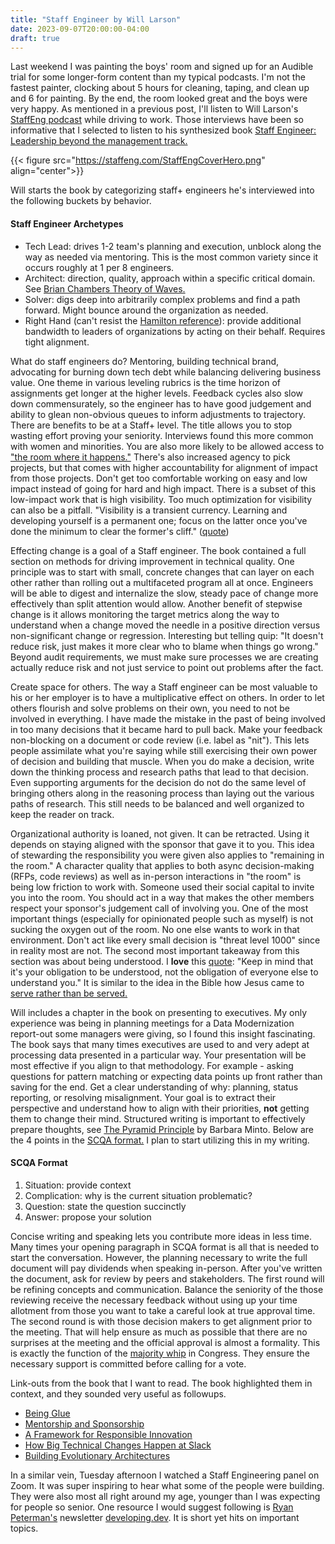 ```yaml
---
title: "Staff Engineer by Will Larson"
date: 2023-09-07T20:00:00-04:00
draft: true
---
```


Last weekend I was painting the boys' room and signed up for an Audible trial for some longer-form content than my typical podcasts. I'm not the fastest painter, clocking about 5 hours for cleaning, taping, and clean up and 6 for painting. By the end, the room looked great and the boys were very happy. As mentioned in a previous post, I'll listen to Will Larson's [StaffEng podcast](https://podcast.staffeng.com) while driving to work. Those interviews have been so informative that I selected to listen to his synthesized book [Staff Engineer: Leadership beyond the management track.](https://staffeng.com/book)

{{< figure src="https://staffeng.com/StaffEngCoverHero.png" align="center">}}

Will starts the book by categorizing staff+ engineers he's interviewed into the following buckets by behavior.

#### Staff Engineer Archetypes

- Tech Lead: drives 1-2 team's planning and execution, unblock along the way as needed via mentoring. This is the most common variety since it occurs roughly at 1 per 8 engineers.
- Architect: direction, quality, approach within a specific critical domain. See [Brian Chambers Theory of Waves.](https://brianchambers.substack.com/p/chamber-of-tech-secrets-5)
- Solver: digs deep into arbitrarily complex problems and find a path forward. Might bounce around the organization as needed.
- Right Hand (can't resist the [Hamilton reference](https://www.youtube.com/watch?v=7uGG7Sgwz4Q)): provide additional bandwidth to leaders of organizations by acting on their behalf. Requires tight alignment.

What do staff engineers do? Mentoring, building technical brand, advocating for burning down tech debt while balancing delivering business value. One theme in various leveling rubrics is the time horizon of assignments get longer at the higher levels. Feedback cycles also slow down commensurately, so the engineer has to have good judgement and ability to glean non-obvious queues to inform adjustments to trajectory. There are benefits to be at a Staff+ level. The title allows you to stop wasting effort proving your seniority. Interviews found this more common with women and minorities. You are also more likely to be allowed access to ["the room where it happens."](https://www.youtube.com/watch?v=UMD14n4UOVQ) There's also increased agency to pick projects, but that comes with higher accountability for alignment of impact from those projects. Don't get too comfortable working on easy and low impact instead of going for hard and high impact. There is a subset of this low-impact work that is high visibility. Too much optimization for visibility can also be a pitfall. "Visibility is a transient currency. Learning and developing yourself is a permanent one; focus on the latter once you've done the minimum to clear the former's cliff." ([quote](https://staffeng.com/guides/being-visible/))

Effecting change is a goal of a Staff engineer. The book contained a full section on methods for driving improvement in technical quality. One principle was to start with small, concrete changes that can layer on each other rather than rolling out a multifaceted program all at once. Engineers will be able to digest and internalize the slow, steady pace of change more effectively than split attention would allow. Another benefit of stepwise change is it allows monitoring the target metrics along the way to understand when a change moved the needle in a positive direction versus non-significant change or regression. Interesting but telling quip: "It doesn't reduce risk, just makes it more clear who to blame when things go wrong." Beyond audit requirements, we must make sure processes we are creating actually reduce risk and not just service to point out problems after the fact.

Create space for others. The way a Staff engineer can be most valuable to his or her employer is to have a multiplicative effect on others. In order to let others flourish and solve problems on their own, you need to not be involved in everything. I have made the mistake in the past of being involved in too many decisions that it became hard to pull back. Make your feedback non-blocking on a document or code review (i.e. label as "nit"). This lets people assimilate what you're saying while still exercising their own power of decision and building that muscle. When you do make a decision, write down the thinking process and research paths that lead to that decision. Even supporting arguments for the decision do not do the same level of bringing others along in the reasoning process than laying out the various paths of research. This still needs to be balanced and well organized to keep the reader on track.

Organizational authority is loaned, not given. It can be retracted. Using it depends on staying aligned with the sponsor that gave it to you. This idea of stewarding the responsibility you were given also applies to "remaining in the room." A character quality that applies to both async decision-making (RFPs, code reviews) as well as in-person interactions in "the room" is being low friction to work with. Someone used their social capital to invite you into the room. You should act in a way that makes the other members respect your sponsor's judgement call of involving you. One of the most important things (especially for opinionated people such as myself) is not sucking the oxygen out of the room. No one else wants to work in that environment. Don't act like every small decision is "threat level 1000" since in reality most are not. The second most important takeaway from this section was about being understood. I **love** this [quote](https://staffeng.com/guides/getting-in-the-room/): "Keep in mind that it's your obligation to be understood, not the obligation of everyone else to understand you." It is similar to the idea in the Bible how Jesus came to [serve rather than be served.](https://www.bible.com/bible/59/MRK.10.45)

Will includes a chapter in the book on presenting to executives. My only experience was being in planning meetings for a Data Modernization report-out some managers were giving, so I found this insight fascinating.
The book says that many times executives are used to and very adept at processing data presented in a particular way. Your presentation will be most effective if you align to that methodology. For example - asking questions for pattern matching or expecting data points up front rather than saving for the end. Get a clear understanding of why: planning, status reporting, or resolving misalignment. Your goal is to extract their perspective and understand how to align with their priorities, **not** getting them to change their mind. Structured writing is important to effectively prepare thoughts, see [The Pyramid Principle](https://www.amazon.com/Pyramid-Principle-Logic-Writing-Thinking/dp/0273710516) by Barbara Minto. Below are the 4 points in the [SCQA format.](https://staffeng.com/guides/present-to-executives/) I plan to start utilizing this in my writing.

#### SCQA Format

1. Situation: provide context
2. Complication: why is the current situation problematic?
3. Question: state the question succinctly
4. Answer: propose your solution

Concise writing and speaking lets you contribute more ideas in less time. Many times your opening paragraph in SCQA format is all that is needed to start the conversation. However, the planning necessary to write the full document will pay dividends when speaking in-person. After you've written the document, ask for review by peers and stakeholders. The first round will be refining concepts and communication. Balance the seniority of the those reviewing receive the necessary feedback without using up your time allotment from those you want to take a careful look at true approval time. The second round is with those decision makers to get alignment prior to the meeting. That will help ensure as much as possible that there are no surprises at the meeting and the official approval is almost a formality. This is exactly the function of the [majority whip](https://www.senate.gov/about/origins-foundations/parties-leadership/party-whips.htm) in Congress. They ensure the necessary support is committed before calling for a vote.

Link-outs from the book that I want to read. The book highlighted them in context, and they sounded very useful as followups.

- [Being Glue](https://noidea.dog/glue)
- [Mentorship and Sponsorship](https://larahogan.me/blog/what-sponsorship-looks-like/)
- [A Framework for Responsible Innovation](https://multithreaded.stitchfix.com/blog/2019/08/19/framework-for-responsible-innovation/)
- [How Big Technical Changes Happen at Slack](https://slack.engineering/how-big-technical-changes-happen-at-slack/)
- [Building Evolutionary Architectures](https://evolutionaryarchitecture.com/)

In a similar vein, Tuesday afternoon I watched a Staff Engineering panel on Zoom. It was super inspiring to hear what some of the people were building. They were also most all right around my age, younger than I was expecting for people so senior. One resource I would suggest following is [Ryan Peterman's](https://www.linkedin.com/in/ryanlpeterman/) newsletter [developing.dev](https://www.developing.dev/). It is short yet hits on important topics.
